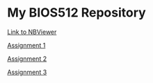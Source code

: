 # My BIOS512 Repository 

[Link to NBViewer](https://nbviewer.jupyter.org/github/rheajaisinghani/BIOS512/tree/main/)

[Assignment 1](https://github.com/rheajaisinghani/BIOS512/blob/main/01_BIOS512_assignment.ipynb)

[Assignment 2](https://github.com/rheajaisinghani/BIOS512/blob/main/02_BIOS512_assignment.ipynb)

[Assignment 3](https://github.com/rheajaisinghani/BIOS512/blob/main/03_BIOS512_assignment.ipynb)
